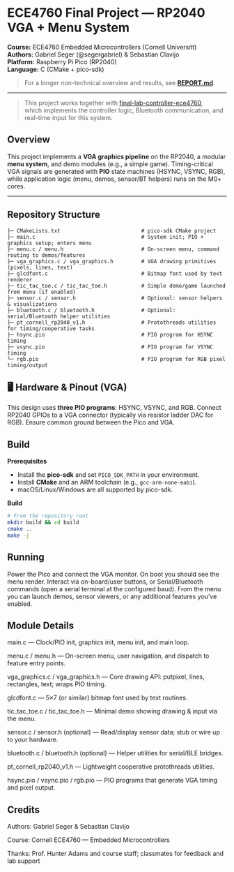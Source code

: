 # ECE4760 Final Project — RP2040 VGA + Menu System

**Course:** ECE4760 Embedded Microcontrollers (Cornell Universitt)  
**Authors:** Gabriel Seger (@segergabriel) & Sebastian Clavijo  
**Platform:** Raspberry Pi Pico (RP2040)  
**Language:** C (CMake + pico-sdk)

> For a longer non-technical overview and results, see **[REPORT.md](./REPORT.md)**.

---

> This project works together with [final-lab-controller-ece4760](https://github.com/segergabriel/controller-ece4760),  
> which implements the controller logic, Bluetooth communication, and real-time input for this system.


## Overview

This project implements a **VGA graphics pipeline** on the RP2040, a modular **menu system**, and demo modules (e.g., a simple game). Timing-critical VGA signals are generated with **PIO** state machines (HSYNC, VSYNC, RGB), while application logic (menu, demos, sensor/BT helpers) runs on the M0+ cores.

---

## Repository Structure


```
├─ CMakeLists.txt                          # pico-sdk CMake project
├─ main.c                                  # System init; PIO + graphics setup; enters menu
├─ menu.c / menu.h                         # On-screen menu, command routing to demos/features
├─ vga_graphics.c / vga_graphics.h         # VGA drawing primitives (pixels, lines, text)
├─ glcdfont.c                              # Bitmap font used by text renderer
├─ tic_tac_toe.c / tic_tac_toe.h           # Simple demo/game launched from menu (if enabled)
├─ sensor.c / sensor.h                     # Optional: sensor helpers & visualizations
├─ bluetooth.c / bluetooth.h               # Optional: serial/Bluetooth helper utilities
├─ pt_cornell_rp2040_v1.h                  # Protothreads utilities for timing/cooperative tasks
├─ hsync.pio                               # PIO program for HSYNC timing
├─ vsync.pio                               # PIO program for VSYNC timing
└─ rgb.pio                                 # PIO program for RGB pixel timing/output
```


## 🖥️ Hardware & Pinout (VGA)

This design uses **three PIO programs**: HSYNC, VSYNC, and RGB. Connect RP2040 GPIOs to a VGA connector (typically via resistor ladder DAC for RGB). Ensure common ground between the Pico and VGA.

## Build

**Prerequisites**

- Install the **pico-sdk** and set `PICO_SDK_PATH` in your environment.
- Install **CMake** and an ARM toolchain (e.g., `gcc-arm-none-eabi`).
- macOS/Linux/Windows are all supported by pico-sdk.

**Build**

```bash
# From the repository root
mkdir build && cd build
cmake ..
make -j
```

## Running

Power the Pico and connect the VGA monitor.
On boot you should see the menu render.
Interact via on-board/user buttons, or Serial/Bluetooth commands (open a serial terminal at the configured baud).
From the menu you can launch demos, sensor viewers, or any additional features you’ve enabled.

## Module Details

main.c — Clock/PIO init, graphics init, menu init, and main loop.

menu.c / menu.h — On-screen menu, user navigation, and dispatch to feature entry points.

vga_graphics.c / vga_graphics.h — Core drawing API: putpixel, lines, rectangles, text; wraps PIO timing.

glcdfont.c — 5×7 (or similar) bitmap font used by text routines.

tic_tac_toe.c / tic_tac_toe.h — Minimal demo showing drawing & input via the menu.

sensor.c / sensor.h (optional) — Read/display sensor data; stub or wire up to your hardware.

bluetooth.c / bluetooth.h (optional) — Helper utilities for serial/BLE bridges.

pt_cornell_rp2040_v1.h — Lightweight cooperative protothreads utilities.

hsync.pio / vsync.pio / rgb.pio — PIO programs that generate VGA timing and pixel output.



## Credits

Authors: Gabriel Seger & Sebastian Clavijo

Course: Cornell ECE4760 — Embedded Microcontrollers

Thanks: Prof. Hunter Adams and course staff; classmates for feedback and lab support
